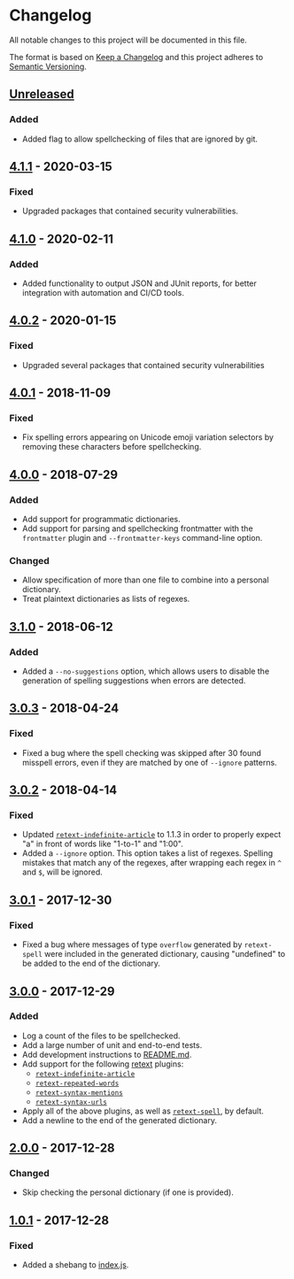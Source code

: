 # Changelog
All notable changes to this project will be documented in this file.

The format is based on [Keep a Changelog](http://keepachangelog.com/en/1.0.0/)
and this project adheres to [Semantic Versioning](http://semver.org/spec/v2.0.0.html).

## [Unreleased]

### Added

- Added flag to allow spellchecking of files that are ignored by git.

## [4.1.1] - 2020-03-15

### Fixed

- Upgraded packages that contained security vulnerabilities.

## [4.1.0] - 2020-02-11

### Added

- Added functionality to output JSON and JUnit reports, for better integration with automation and CI/CD tools.

## [4.0.2] - 2020-01-15

### Fixed

- Upgraded several packages that contained security vulnerabilities

## [4.0.1] - 2018-11-09

### Fixed

- Fix spelling errors appearing on Unicode emoji variation selectors by removing these characters before spellchecking.

## [4.0.0] - 2018-07-29

### Added

- Add support for programmatic dictionaries.
- Add support for parsing and spellchecking frontmatter with the `frontmatter` plugin and `--frontmatter-keys` command-line option.

### Changed

- Allow specification of more than one file to combine into a personal dictionary.
- Treat plaintext dictionaries as lists of regexes.

## [3.1.0] - 2018-06-12

### Added

- Added a `--no-suggestions` option, which allows users to disable the generation of spelling suggestions when errors are detected.

## [3.0.3] - 2018-04-24

### Fixed

- Fixed a bug where the spell checking was skipped after 30 found misspell errors, even if they are matched by one of `--ignore` patterns.

## [3.0.2] - 2018-04-14

### Fixed

- Updated [`retext-indefinite-article`](https://github.com/retextjs/retext-indefinite-article) to 1.1.3 in order to properly expect "a" in front of words like "1-to-1" and "1:00".
- Added a `--ignore` option. This option takes a list of regexes. Spelling mistakes that match any of the regexes, after wrapping each regex in `^` and `$`, will be ignored.

## [3.0.1] - 2017-12-30

### Fixed

- Fixed a bug where messages of type `overflow` generated by `retext-spell` were included in the generated dictionary, causing "undefined" to be added to the end of the dictionary.

## [3.0.0] - 2017-12-29

### Added

- Log a count of the files to be spellchecked.
- Add a large number of unit and end-to-end tests.
- Add development instructions to [README.md](./README.md).
- Add support for the following [retext](https://github.com/retextjs/retext) plugins:
  - [`retext-indefinite-article`](https://github.com/retextjs/retext-indefinite-article)
  - [`retext-repeated-words`](https://github.com/retextjs/retext-repeated-words)
  - [`retext-syntax-mentions`](https://github.com/retextjs/retext-syntax-mentions)
  - [`retext-syntax-urls`](https://github.com/retextjs/retext-syntax-urls)
- Apply all of the above plugins, as well as [`retext-spell`](https://github.com/retextjs/retext-spell), by default.
- Add a newline to the end of the generated dictionary.

## [2.0.0] - 2017-12-28

### Changed

- Skip checking the personal dictionary (if one is provided).

## [1.0.1] - 2017-12-28

### Fixed

- Added a shebang to [index.js](./index.js).

[Unreleased]: https://github.com/tbroadley/spellchecker-cli/compare/v4.1.1...HEAD
[4.1.1]:      https://github.com/tbroadley/spellchecker-cli/compare/v4.1.0...v4.1.1
[4.1.0]:      https://github.com/tbroadley/spellchecker-cli/compare/v4.0.2...v4.1.0
[4.0.2]:      https://github.com/tbroadley/spellchecker-cli/compare/v4.0.1...v4.0.2
[4.0.1]:      https://github.com/tbroadley/spellchecker-cli/compare/v4.0.0...v4.0.1
[4.0.0]:      https://github.com/tbroadley/spellchecker-cli/compare/v3.1.0...v4.0.0
[3.1.0]:      https://github.com/tbroadley/spellchecker-cli/compare/v3.0.3...v3.1.0
[3.0.3]:      https://github.com/tbroadley/spellchecker-cli/compare/v3.0.2...v3.0.3
[3.0.2]:      https://github.com/tbroadley/spellchecker-cli/compare/v3.0.1...v3.0.2
[3.0.1]:      https://github.com/tbroadley/spellchecker-cli/compare/v3.0.0...v3.0.1
[3.0.0]:      https://github.com/tbroadley/spellchecker-cli/compare/v2.0.0...v3.0.0
[2.0.0]:      https://github.com/tbroadley/spellchecker-cli/compare/v1.0.1...v2.0.0
[1.0.1]:      https://github.com/tbroadley/spellchecker-cli/compare/v1.0.0...v1.0.1
